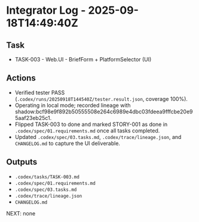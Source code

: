 # Integrator Log - 2025-09-18T14:49:40Z

## Task
- TASK-003 - Web.UI - BriefForm + PlatformSelector (UI)

## Actions
- Verified tester PASS (`.codex/runs/20250918T144540Z/tester.result.json`, coverage 100%).
- Operating in local mode; recorded lineage with shadow:bcf98e9f892b50555508e264c6989e4dbc03fdeea9fffcbe20e95aaf23eb25c1.
- Flipped TASK-003 to done and marked STORY-001 as done in `.codex/spec/01.requirements.md` once all tasks completed.
- Updated `.codex/spec/03.tasks.md`, `.codex/trace/lineage.json`, and `CHANGELOG.md` to capture the UI deliverable.

## Outputs
- `.codex/tasks/TASK-003.md`
- `.codex/spec/01.requirements.md`
- `.codex/spec/03.tasks.md`
- `.codex/trace/lineage.json`
- `CHANGELOG.md`

NEXT: none
